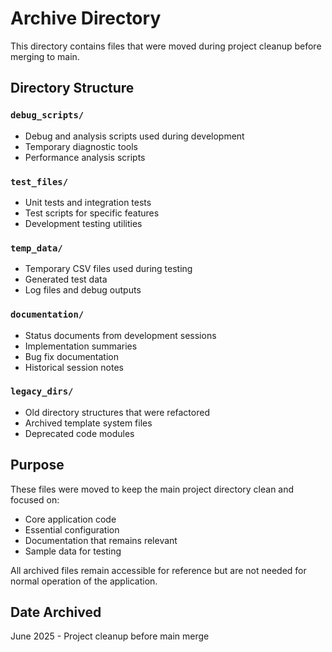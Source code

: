 # Archive Directory

This directory contains files that were moved during project cleanup before merging to main.

## Directory Structure

### `debug_scripts/`
- Debug and analysis scripts used during development
- Temporary diagnostic tools
- Performance analysis scripts

### `test_files/`
- Unit tests and integration tests
- Test scripts for specific features
- Development testing utilities

### `temp_data/`
- Temporary CSV files used during testing
- Generated test data
- Log files and debug outputs

### `documentation/`
- Status documents from development sessions
- Implementation summaries
- Bug fix documentation
- Historical session notes

### `legacy_dirs/`
- Old directory structures that were refactored
- Archived template system files
- Deprecated code modules

## Purpose

These files were moved to keep the main project directory clean and focused on:
- Core application code
- Essential configuration
- Documentation that remains relevant
- Sample data for testing

All archived files remain accessible for reference but are not needed for normal operation of the application.

## Date Archived
June 2025 - Project cleanup before main merge
